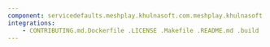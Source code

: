```yaml
---
component: servicedefaults.meshplay.khulnasoft.com.meshplay.khulnasoft.schema.json
integrations:
    - CONTRIBUTING.md.Dockerfile .LICENSE .Makefile .README.md .build .consul .go.mod .go.sum .helpers .internal .main.go .output .servicedefaults.meshplay.khulnasoft.com.meshplay.khulnasoft.schema.json.md .templates .tests
---
```

